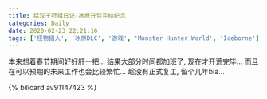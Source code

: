 ```yaml
---
title: 猛汉王狩猎日记-冰原开荒完结纪念
categories: Daily
date: 2020-02-23 22:21:16
tags: ['怪物猎人', '冰原DLC', '游戏', 'Monster Hunter World', 'Iceborne']
---
```



本来想着春节期间好好肝一把... 结果大部分时间都加班了, 现在才开荒完毕... 而且在可以预期的未来工作也会比较繁忙... 趁没有正式复工, 留个几年bia...


{% bilicard av91147423 %}

<!-- 摘要部分 -->
<!-- more -->
